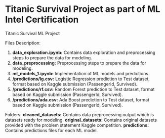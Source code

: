 # Titanic Survival Project as part of ML Intel Certification
Titanic Survival ML Project

Files Description:

1) **data_exploration.ipynb:** Contains data exploration and preprocessing steps to prepare the data for modeling.
2) **data_preprocessing:** Preprocessing steps to prepare the data for modeling.
3) **ml_models_1.ipynb:** Implementation of ML models and predictions.
4) **/predictions/lg.csv:** Logistic Regression prediction to Test dataset, format based on Kaggle submission (PassengerId, Survived).
5) **/predictions/rf.csv:** Random Forest prediction to Test dataset, format based on Kaggle submission (PassengerId, Survived).
6) **/predictions/ada.csv:** Ada Boost prediction to Test dataset, format based on Kaggle submission (PassengerId, Survived).

Folders:
**cleaned_datasets:** Contains data preprocessing output which is datasets ready for modeling.
**original_datasets:** Contains original datasets provided with the problem statement Kaggle competition.
**predictions:** Contains predictions files for each ML model.

